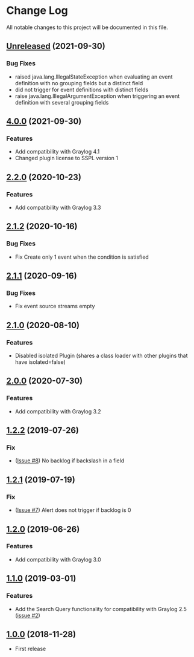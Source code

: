 # Change Log

All notable changes to this project will be documented in this file.

## [Unreleased](https://github.com/airbus-cyber/graylog-plugin-aggregation-count/compare/4.0.0...master) (2021-09-30)
### Bug Fixes
* raised java.lang.IllegalStateException when evaluating an event definition with no grouping fields but a distinct field
* did not trigger for event definitions with distinct fields
* raise java.lang.IllegalArgumentException when triggering an event definition with several grouping fields

## [4.0.0](https://github.com/airbus-cyber/graylog-plugin-aggregation-count/compare/2.2.0...4.0.0) (2021-09-30)
### Features
* Add compatibility with Graylog 4.1
* Changed plugin license to SSPL version 1

## [2.2.0](https://github.com/airbus-cyber/graylog-plugin-aggregation-count/compare/2.1.2...2.2.0) (2020-10-23)
### Features
* Add compatibility with Graylog 3.3

## [2.1.2](https://github.com/airbus-cyber/graylog-plugin-aggregation-count/compare/2.1.1...2.1.2) (2020-10-16)
### Bug Fixes
* Fix Create only 1 event when the condition is satisfied

## [2.1.1](https://github.com/airbus-cyber/graylog-plugin-aggregation-count/compare/2.1.0...2.1.1) (2020-09-16)
### Bug Fixes
* Fix event source streams empty

## [2.1.0](https://github.com/airbus-cyber/graylog-plugin-aggregation-count/compare/2.0.0...2.1.0) (2020-08-10)
### Features
* Disabled isolated Plugin (shares a class loader with other plugins that have isolated=false)

## [2.0.0](https://github.com/airbus-cyber/graylog-plugin-aggregation-count/compare/1.2.2...2.0.0) (2020-07-30)
### Features
* Add compatibility with Graylog 3.2

## [1.2.2](https://github.com/airbus-cyber/graylog-plugin-aggregation-count/compare/1.2.1...1.2.2) (2019-07-26)
### Fix
* ([Issue #8](https://github.com/airbus-cyber/graylog-plugin-aggregation-count/issues/8)) No backlog if backslash in a
  field

## [1.2.1](https://github.com/airbus-cyber/graylog-plugin-aggregation-count/compare/1.2.0...1.2.1) (2019-07-19)
### Fix
* ([Issue #7](https://github.com/airbus-cyber/graylog-plugin-aggregation-count/issues/7)) Alert does not trigger if
  backlog is 0

## [1.2.0](https://github.com/airbus-cyber/graylog-plugin-aggregation-count/compare/1.1.0...1.2.0) (2019-06-26)
### Features
* Add compatibility with Graylog 3.0

## [1.1.0](https://github.com/airbus-cyber/graylog-plugin-aggregation-count/compare/1.0.0...1.1.0) (2019-03-01)
### Features
* Add the Search Query functionality for compatibility with Graylog
  2.5 ([issue #2](https://github.com/airbus-cyber/graylog-plugin-aggregation-count/issues/2))

## [1.0.0](https://github.com/airbus-cyber/graylog-plugin-aggregation-count/tree/1.0.0) (2018-11-28)
* First release
